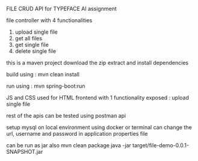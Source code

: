FILE CRUD API for TYPEFACE AI assignment

file controller with 4 functionalities
1. upload single file
2. get all files
3. get single file
4. delete single file

this is a maven project
download the zip
extract and install dependencies


build using : mvn clean install

run using : mvn spring-boot:run

JS and CSS used for HTML frontend 
with 1 functionality exposed : upload single file

rest of the apis can be tested using postman api

setup mysql on local environment using docker or terminal
can change the url, username and password in application properties file

can be run as jar also
mvn clean package
java -jar target/file-demo-0.0.1-SNAPSHOT.jar